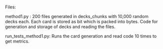 Files: 

method1.py : 
200 files generated in decks_chunks with 10,000 random decks each. Each card is stored as bit which is packed into bytes.
Code for generation and storage of decks and reading the files. 

run_tests_method1.py: 
Runs the card generation and read code 10 times to get metrics. 
